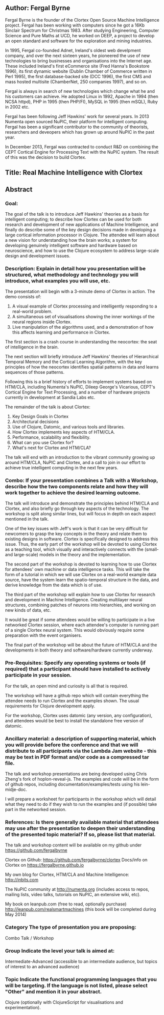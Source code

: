 ## Author: Fergal Byrne

Fergal Byrne is the founder of the Clortex Open Source Machine Intelligence project. Fergal has been working with computers since he got a 16Kb Sinclair Spectrum for Christmas 1983. After studying Engineering, Computer Science and Pure Maths at UCD, he worked on DEEP, a project to develop an open standard and software for the exploration and mining industries.

In 1995, Fergal co-founded Adnet, Ireland's oldest web develpment company, and over the next sixteen years, he pioneered the use of new technologies to bring businesses and organisations into the Internet age. These included Ireland's first eCommerce site (Fred Hanna's Bookstore 1996), its first dynamic website (Dublin Chamber of Commerce written in Perl 1995), the first database-backed site (DCC 1996), the first CMS and mass hosted multisite (ChamberNet, 250 companies 1997), and so on.

Fergal is always in search of new technologies which change what he and his customers can achieve. He adopted Linux in 1992, Apache in 1994 (then NCSA httpd), PHP in 1995 (then PHP/FI), MySQL in 1995 (then mSQL), Ruby in 2002 etc.

Fergal has been following Jeff Hawkins' work for several years. In 2013 Numenta open sourced NuPIC, their platform for intelligent computing. Fergal has been a significant contributor to the community of theorists, researchers and deveopers which has grown up around NuPIC in the past year.

In December 2013, Fergal was contracted to conduct R&D on combining the CEPT Cortical Engine for Processing Text with the NuPIC system. The result of this was the decision to build Clortex.

## Title: Real Machine Intelligence with Clortex

## Abstract

### Goal:

The goal of the talk is to introduce Jeff Hawkins' theories as a basis for intelligent computing; to describe how Clortex can be used for both research and development of new applications of Machine Intelligence, and finally do describe some of the key design decisions made in developing a large cortical information processor in Clojure. The attendee will learn about a new vision for understanding how the brain works; a system for developing genuinely intelligent software and hardware based on neuroscience, and how to use the Clojure ecosystem to address large-scale design and development issues.


### Description: Explain in detail how you presentation will be structured, what methodology and technology you will introduce, what examples you will use, etc.

The presentation will begin with a 3-minute demo of Clortex in action. The demo consists of:

1. A visual example of Clortex processing and intelligently responding to a real-world problem.
2. A simultaneous set of visualisations showing the inner workings of the neural regions inside Clortex.
3. Live manipulation of the algorithms used, and a demonstration of how this affects learning and performance in Clortex.

The first section is a crash course in understanding the neocortex: the seat of intelligence in the brain.

The next section will briefly introduce Jeff Hawkins' theories of Hierarchical Temporal Memory and the Cortical Learning Algorithm, with the key principles of how the neocortex identifies spatial patterns in data and learns sequences of those patterns.

Following this is a brief history of efforts to implement systems based on HTM/CLA, including Numenta's NuPIC, Dileep George's Vicarious, CEPT's Cortical Engine for Text Processing, and a number of hardware projects currently in development at Sandia Labs etc.

The remainder of the talk is about Clortex:

1. Key Design Goals in Clortex
2. Architectural decisions
3. Use of Clojure, Datomic, and various tools and libraries.
4. How Clortex implements key aspects of HTM/CLA.
5. Performance, scalability and flexibility.
5. What can you use Clortex for?
6. What's next for Clortex and HTM/CLA?

The talk will end with an introduction to the vibrant community growing up around HTM/CLA, NuPIC and Clortex, and a call to join in our effort to achieve true intelligent computing in the next few years.

### Combo: If your presentation combines a Talk with a Workshop, describe how the two components relate and how they will work together to achieve the desired learning outcome.

The talk will introduce and demonstrate the principles behind HTM/CLA and Clortex, and also briefly go through key aspects of the technology. The workshop is split along similar lines, but will focus in depth on each aspect mentioned in the talk.

One of the key issues with Jeff's work is that it can be very difficult for newcomers to grasp the key concepts in the theory and relate them to existing designs in software. Clortex is specifically designed to address this issue. Thus, the early part of the workshop will be devoted to using Clortex as a teaching tool, which visually and interactively connects with the (small- and large-scale) models in the theory and the implementation.

The second part of the workshop is devoted to learning how to use Clortex for attendees' own machine or data intelligence tasks. This will take the form of a tutorial in which we will use Clortex on a real-world example data source, have the system learn the spatio-temporal structure in the data, and derive knowledge from the data which is of use.

The third part of the workshop will explain how to use Clortex for research and development in Machine Intelligence. Creating multilayer neural structures, combining patches of neurons into hierarchies, and working on new kinds of data, etc.

It would be great if some attendees would be willing to participate in a live networked Clortex session, where each attendee's computer is running part of a single Clortex neural system. This would obviously require some preparation with the event organisers.

The final part of the workshop will be about the future of HTM/CLA and the developments in both theory and software/hardware currently underway.

### Pre-Requisites: Specify any operating systems or tools (if required) that a participant should have installed to actively participate in your session.

For the talk, an open mind and curiosity is all that is required.

The workshop will have a github repo which will contain everything the attendee needs to run Clortex and the examples shown. The usual requirements for Clojure development apply.

For the workshop, Clortex uses datomic (any version, any configuration), and attendees would be best to install the standalone free version of datomic.

### Ancillary material: a description of supporting material, which you will provide before the conference and that we will distribute to all participants via the Lambda Jam website - this may be text in PDF format and/or code as a compressed tar file.

The talk and workshop presentations are being developed using Chris Zheng's fork of hoplon-reveal-js. The examples and code will be in the form of github repos, including documentation/examples/tests using his lein-midje-doc.

I will prepare a worksheet for participants in the workshop which will detail what they need to do if they wish to run the examples and (if possible) take part in the networked session.

### References: Is there generally available material that attendees may use after the presentation to deepen their understanding of the presented topic material? If so, please list that material.

The talk and workshop content will be available on my github under https://github.com/fergalbyrne

Clortex on Github: https://github.com/fergalbyrne/clortex
Docs/info on Clortex on https://fergalbyrne.github.io

My own blog for Clortex, HTM/CLA and Machine Intelligence: http://inbits.com

The NuPIC community at http://numenta.org (includes access to repos, mailing lists, video talks, tutorials on NuPIC, an extensive wiki, etc).

My book on leanpub.com (free to read, optionally purchase) http://leanpub.com/realsmartmachines
(this book will be completed during May 2014)



### Category	 The type of presentation you are proposing:
Combo Talk / Workshop

### Group	 Indicate the level your talk is aimed at:
Intermediate-Advanced (accessible to an intermediate audience, but topics of interest to an advanced audience)

### Topic	 Indicate the functional programming languages that you will be targeting. If the language is not listed, please select "Other" and mention it in your abstract.
Clojure (optionally with ClojureScript for visualisations and experimentation).


